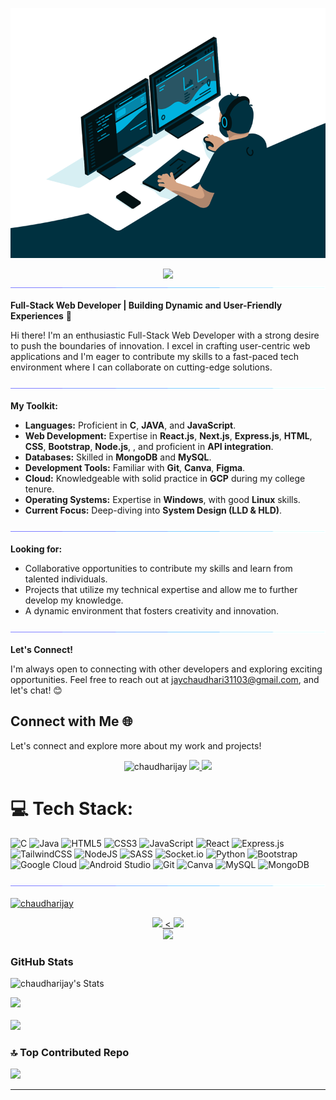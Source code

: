 
<p align='center'>
    <img alt='GIF' src='https://github.com/chaudharijay/chaudharijay/blob/main/code.gif' width='600' height='400' />
</p>
<div align='center'>
<img src='https://readme-typing-svg.herokuapp.com?font=ubuntu&color=16A085&center=true&lines=👋+Hii+I+am+Yash+Chaudhari;Full+Stack+Developer;Backend+Developer;Web+Developer'/>
    
</div>
<img alt='GIF' src='https://github.com/chaudharijay/chaudharijay/blob/main/Line.gif' />

**Full-Stack Web Developer | Building Dynamic and User-Friendly Experiences** 🚀

Hi there! I'm an enthusiastic Full-Stack Web Developer with a strong desire to push the boundaries of innovation. I excel in crafting user-centric web applications and I'm eager to contribute my skills to a fast-paced tech environment where I can collaborate on cutting-edge solutions.

<img alt='GIF' src='https://github.com/chaudharijay/chaudharijay/blob/main/Line.gif' />

**My Toolkit:**

- **Languages:** Proficient in **C**, **JAVA**, and **JavaScript**.
- **Web Development:** Expertise in **React.js**, **Next.js**, **Express.js**, **HTML**, **CSS**, **Bootstrap**, **Node.js**, , and proficient in **API integration**.
- **Databases:** Skilled in **MongoDB** and **MySQL**.
- **Development Tools:** Familiar with **Git**, **Canva**, **Figma**.
- **Cloud:** Knowledgeable with solid practice in **GCP** during my college tenure.
- **Operating Systems:** Expertise in **Windows**, with good **Linux** skills.
- **Current Focus:** Deep-diving into **System Design (LLD & HLD)**.

<img alt='GIF' src='https://github.com/chaudharijay/chaudharijay/blob/main/Line.gif' />

**Looking for:**

- Collaborative opportunities to contribute my skills and learn from talented individuals.
- Projects that utilize my technical expertise and allow me to further develop my knowledge.
- A dynamic environment that fosters creativity and innovation.

<img alt='GIF' src='https://github.com/chaudharijay/chaudharijay/blob/main/Line.gif' />

**Let's Connect!**

I'm always open to connecting with other developers and exploring exciting opportunities. Feel free to reach out at [jaychaudhari31103@gmail.com](mailto:jaychaudhari31103@gmail.com), and let's chat! 😊




## Connect with Me 🌐

 Let's connect and explore more about my work and projects!
<br>
<p align='center'>
  
   <img width="20%" src="https://komarev.com/ghpvc/?username=chaudharijay&label=Profile%20views&color=0e75b6&style=flat" alt="chaudharijay" />
    <a href='https://www.linkedin.com/in/yash-chaudhari-a100451ab' target='_blank'>
        <img src='https://img.shields.io/badge/linkedin%20-%230077B5.svg?&style=for-the-badge&logo=linkedin&logoColor=white'/>
    </a>
    <a href='jaychaudhari31103@gmail.com' target='_blank'>
        <img src='https://img.shields.io/badge/Gmail-D14836?style=for-the-badge&logo=gmail&logoColor=white'/>
    </a>
    
</p>


# 💻 Tech Stack:
![C](https://img.shields.io/badge/c-%2300599C.svg?style=for-the-badge&logo=c&logoColor=white) ![Java](https://img.shields.io/badge/java-%23ED8B00.svg?style=for-the-badge&logo=openjdk&logoColor=white) ![HTML5](https://img.shields.io/badge/html5-%23E34F26.svg?style=for-the-badge&logo=html5&logoColor=white) ![CSS3](https://img.shields.io/badge/css3-%231572B6.svg?style=for-the-badge&logo=css3&logoColor=white) ![JavaScript](https://img.shields.io/badge/javascript-%23323330.svg?style=for-the-badge&logo=javascript&logoColor=%23F7DF1E) 
![React](https://img.shields.io/badge/react-%2320232a.svg?style=for-the-badge&logo=react&logoColor=%2361DAFB) ![Express.js](https://img.shields.io/badge/express.js-%23404d59.svg?style=for-the-badge&logo=express&logoColor=%2361DAFB) ![TailwindCSS](https://img.shields.io/badge/tailwindcss-%2338B2AC.svg?style=for-the-badge&logo=tailwind-css&logoColor=white)  ![NodeJS](https://img.shields.io/badge/node.js-6DA55F?style=for-the-badge&logo=node.js&logoColor=white) ![SASS](https://img.shields.io/badge/SASS-hotpink.svg?style=for-the-badge&logo=SASS&logoColor=white) ![Socket.io](https://img.shields.io/badge/Socket.io-black?style=for-the-badge&logo=socket.io&badgeColor=010101)
![Python](https://img.shields.io/badge/python-3670A0?style=for-the-badge&logo=python&logoColor=ffdd54)  ![Bootstrap](https://img.shields.io/badge/bootstrap-%23563D7C.svg?style=for-the-badge&logo=bootstrap&logoColor=white) ![Google Cloud](https://img.shields.io/badge/GoogleCloud-%234285F4.svg?style=for-the-badge&logo=google-cloud&logoColor=white)
![Android Studio](https://img.shields.io/badge/android%20studio-346ac1?style=for-the-badge&logo=android%20studio&logoColor=white) ![Git](https://img.shields.io/badge/git-%23F05033.svg?style=for-the-badge&logo=git&logoColor=white) ![Canva](https://img.shields.io/badge/Canva-%2300C4CC.svg?style=for-the-badge&logo=Canva&logoColor=white) ![MySQL](https://img.shields.io/badge/mysql-%2300f.svg?style=for-the-badge&logo=mysql&logoColor=white) ![MongoDB](https://img.shields.io/badge/MongoDB-%234ea94b.svg?style=for-the-badge&logo=mongodb&logoColor=white) 

<img alt='GIF' src='https://github.com/chaudharijay/chaudharijay/blob/main/Line.gif' />

<p align="left"> <a href="https://github.com/ryo-ma/github-profile-trophy"><img src="https://github-profile-trophy.vercel.app/?username=chaudharijay" alt="chaudharijay" /></a> </p>


<p align="center">

  <a href="https://github.com/anuraghazra/github-readme-stats" target="_blank">
    <img width="30%" src= "https://github-readme-stats.vercel.app/api/top-langs/?username=chaudharijay&layout=compact&langs_count=10&theme=radical&hide_border=true&custom_title=Most Used Languages">
  </a>
  <a href="https://github.com/vn7n24fzkq/github-profile-summary-cards" target="_blank">
    <img width="30%" src= "https://github-profile-summary-cards.vercel.app/api/cards/repos-per-language?username=chaudharijay&theme=radical" alt=""><
    <img width="30%" src= "https://github-profile-summary-cards.vercel.app/api/cards/most-commit-language?username=chaudharijay&theme=radical"><br>
    <img width="30%" src= "https://github-profile-summary-cards.vercel.app/api/cards/productive-time?username=chaudharijay&theme=radical&utcOffset=8">
  </a>

</p>


###  GitHub Stats

<p align="center">

![chaudharijay's Stats](https://github-readme-stats.vercel.app/api?username=chaudharijay&theme=omni&show_icons=true&hide_border=true&count_private=true)

  <a href="https://github.com/anuraghazra/github-readme-stats" target="_blank">
    <img  width="70%" src="https://github-readme-streak-stats.herokuapp.com/?user=chaudharijay&theme=radical&custom_title=streak-stats&hide_border=true&layout=compact" /><br><br>
    <img  width="60%" src="https://github-profile-summary-cards.vercel.app/api/cards/profile-details?username=chaudharijay&theme=radical" />
  </a>
</p>





### 🔝 Top Contributed Repo
![](https://github-contributor-stats.vercel.app/api?username=chaudharijay&limit=5&theme=matrix&combine_all_yearly_contributions=true)

---




[def]: ttps://github.com/chaudharijay?tab=follower
